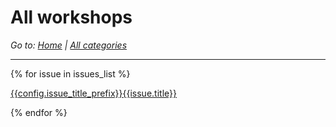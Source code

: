 # All workshops

*Go to: [Home](index.md) | [All categories](labels.md)*

---

{% for issue in issues_list %}

[{{config.issue_title_prefix}}{{issue.title}}]({{issue.output_filename}})

{% endfor %}